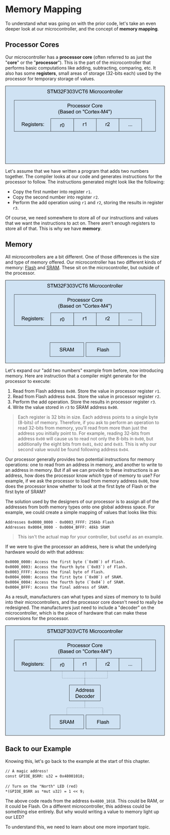 # Memory Mapping

To understand what was going on with the prior code, let's take an even deeper
look at our microcontroller, and the concept of **memory mapping**.

## Processor Cores

Our microcontroller has a **processor core** (often referred to as just the
"**core**" or the "**processor**"). This is the part of the microcontroller
that performs basic computations like adding, subtracting, comparing, etc. It
also has some **registers**, small areas of storage (32-bits each) used by the
processor for temporary storage of values.

<div style="width: 100%">
<img style="display: block; margin: auto" alt="Diagram of Microcontroller" src="../assets/mmio-base.png"></img>
</div>

Let's assume that we have written a program that adds two numbers together. The
compiler looks at our code and generates instructions for the processor to
follow. The instructions generated might look like the following:

* Copy the first number into register `r1`.
* Copy the second number into register `r2`.
* Perform the add operation using `r1` and `r2`, storing the results in register `r3`.

Of course, we need somewhere to store all of our instructions and values that
we want the instructions to act on. There aren't enough registers to store all
of that. This is why we have **memory**.

## Memory

All microcontrollers are a bit different. One of those differences is the size and type
of memory offered. Our microcontroller has two different kinds of memory: [Flash] and [SRAM].
These sit on the microcontroller, but outside of the processor.

[Flash]: https://en.wikipedia.org/wiki/Flash_memory
[SRAM]: https://en.wikipedia.org/wiki/Static_random-access_memory

<div style="width: 100%">
<img style="display: block; margin: auto" alt="Diagram of Microcontroller with Memory" src="../assets/mmio-memory.png"></img>
</div>

Let's expand our "add two numbers" example from before, now introducing memory. Here are
instruction that a compiler might generate for the processor to execute:

1. Read from Flash address `0x00`. Store the value in processor register `r1`.
1. Read from Flash address `0x04`. Store the value in processor register `r2`.
1. Perform the add operation. Store the results in processor register `r3`.
1. Write the value stored in `r3` to SRAM address `0x00`.

> Each register is 32 bits in size. Each address points to a single byte (8-bits) of
> memory. Therefore, if you ask to perform an operation to read 32-bits from memory,
> you'll read from more than just the address you initially point to. For example,
> reading 32-bits from address `0x00` will cause us to read not only the 8-bits in
> `0x00`, but additionally the eight bits from `0x01`, `0x02` and `0x03`. This is why
> our second value would be found following address `0x04`.

Our processor generally provides two potential instructions for memory
operations: one to read from an address in memory, and another to write to an
address in memory. But if all we can provide to these instructions is an
address, how does the processor know _which_ type of memory to use? For
example, if we ask the processor to load from memory address `0x00`, how does
the processor know whether to look at the first byte of Flash or the first byte
of SRAM?

The solution used by the designers of our processor is to assign all of the
addresses from both memory types onto one global address space. For example, we
could create a simple mapping of values that looks like this:

```
Addresses 0x0000_0000 - 0x0003_FFFF: 256kb Flash
Addresses 0x0004_0000 - 0x0004_BFFF: 48kb SRAM
```

> This isn't the actual map for your controller, but useful as an example.

If we were to give the processor an address, here is what the underlying hardware would do with
that address:

```
0x0000_0000: Access the first byte (`0x00`) of Flash.
0x0000_0003: Access the fourth byte (`0x03`) of Flash.
0x0003_FFFF: Access the final byte of Flash.
0x0004_0000: Access the first byte (`0x00`) of SRAM.
0x0004_0004: Access the fourth byte (`0x04`) of SRAM.
0x0004_BFFF: Access the final address of SRAM.
```

As a result, manufacturers can what types and sizes of memory to to build into
their microcontrollers, and the processor core doesn't need to really be
redesigned. The manufacturers just need to include a "decoder" on the
microcontroller, which is the piece of hardware that can make these conversions
for the processor.

<div style="width: 100%">
<img style="display: block; margin: auto" alt="Diagram of Microcontroller with Memory connected" src="../assets/mmio-memory-mapped.png" />
</div>

## Back to our Example

Knowing this, let's go back to the example at the start of this chapter.

```
// A magic address!
const GPIOE_BSRR: u32 = 0x48001018;

// Turn on the "North" LED (red)
*(GPIOE_BSRR as *mut u32) = 1 << 9;
```

The above code reads from the address `0x4800_1018`. This could be RAM, or it
could be Flash. On a different microcontroller, this address could be something
else entirely. But why would writing a value to memory light up our LED?

To understand this, we need to learn about one more important topic.
